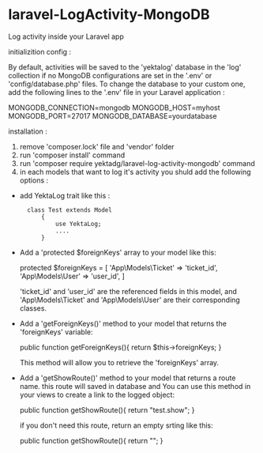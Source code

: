# laravel-LogActivity-MongoDB
Log activity inside your Laravel app

initializition config :

By default, activities will be saved to the 'yektalog' database in the 'log' collection if no MongoDB configurations are set in the '.env' or 'config/database.php' files. To change the database to your custom one, add the following lines to the '.env' file in your Laravel application :

MONGODB_CONNECTION=mongodb
MONGODB_HOST=myhost
MONGODB_PORT=27017
MONGODB_DATABASE=yourdatabase

installation :

1. remove 'composer.lock' file and 'vendor' folder
2. run 'composer install' command
3. run 'composer require yektadg/laravel-log-activity-mongodb' command
4. in each models that want to log it's activity you shuld add the following options :
- add YektaLog trait like this : 
        
        class Test extends Model
            {
                use YektaLog;
                ....
            }

- Add a 'protected $foreignKeys' array to your model like this:
    
    protected $foreignKeys = 
    [
        'App\Models\Ticket' => 'ticket_id', 
        'App\Models\User' => 'user_id',
    ]

    'ticket_id' and 'user_id' are the referenced fields in this model, and 'App\Models\Ticket' and 'App\Models\User' are their corresponding classes.

- Add a 'getForeignKeys()' method to your model that returns the 'foreignKeys' variable:
    
    public function getForeignKeys(){
            return $this->foreignKeys;
        }

    This method will allow you to retrieve the 'foreignKeys' array.

- Add a 'getShowRoute()' method to your model that returns a route name. this route will saved in database and You can use this method in your views to create a link to the logged object:

    public function getShowRoute(){
        return "test.show";
    }

    if you don't need this route, return an empty srting like this:

    public function getShowRoute(){
        return "";
    }
